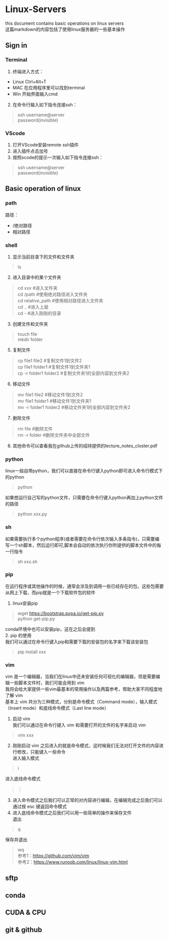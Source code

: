 # Linux-Servers
this document contains basic operations on linux servers  
这篇markdown的内容包括了使用linux服务器的一些基本操作  

## Sign in

### Terminal
1. 终端进入方式：  
 - Linux Ctrl+Alt+T  
 - MAC 在应用程序里可以找到terminal  
 - Win 开始界面输入cmd  

2. 在命令行输入如下指令连接ssh：
> ssh username@server  
> password(invisible)  
### VScode
1. 打开VScode安装remote ssh插件   
2. 进入插件点击加号  
3. 按照scode的提示一次输入如下指令连接ssh：  
> ssh username@server  
> password(invisible)  

## Basic operation of linux
### path   
路径：  
- /绝对路径  
- 相对路径  
### shell
1. 显示当前目录下的文件和文件夹  
> ls  
2. 进入目录中的某个文件夹
> cd xxx                                        #进入文件夹  
> cd /path                                      #使用绝对路径进入文件夹   
> cd relative_path                              #使用相对路径进入文件夹    
> cd ..                                         #进入上层  
> cd -                                          #进入刚刚的目录  
3. 创建文件和文件夹  
> touch file  
> mkdir folder  
5. 复制文件
> cp file1 file2                                #复制文件1到文件2  
> cp file1 folder1                              #复制文件1到文件夹1  
> cp -r folder1 folder2                         #复制文件夹1的全部内容到文件夹2  
6. 移动文件  
> mv file1 file2                                #移动文件1到文件2  
> mv file1 folder1                              #移动文件1到文件夹1  
> mv -r folder1 folder2                         #移动文件夹1的全部内容到文件夹2
7. 删除文件  
> rm file                                       #删除文件  
> rm -r folder                                  #删除文件夹中全部文件  
8. 其他命令可以查看我在github上传的绍持提供的lecture_notes_closter.pdf  

### python
linux一般自带python，我们可以直接在命令行键入python即可进入命令行模式下的python  
> python

如果想运行自己写的python文件，只需要在命令行键入python再加上python文件的路径  
> python xxx.py  

### sh  
如果需要执行多个python程序(或者需要在命令行依次输入多条指令)，只需要编写一个sh脚本，然后运行即可,脚本会自动的依次执行你所提供的脚本文件中的每一行指令  
> sh xxx.sh

### pip
在运行程序或其他操作的时候，通常会涉及到调用一些已经存在的包，这些包需要从网上下载，而pip就是一个下载软件包的软件  
1. linux安装pip  
> wget https://bootstrap.pypa.io/get-pip.py  
> python get-pip.py  

conda环境中也可以安装pip，这在之后会提到  
2. pip 的使用  
我们可以通过在命令行键入pip和需要下载的安装包的名字来下载该安装包  
> pip install xxx

### vim
vim 是一个编辑器，当我们在linux中还未安装任何可视化的编辑器，但是需要编辑一些脚本文件时，我们可能会用到 vim  
我将会给大家提供一些vim最基本的常用操作以及两篇参考，帮助大家不同程度地了解 vim  
基本上 vim 共分为三种模式，分别是命令模式（Command mode），输入模式（Insert mode）和底线命令模式（Last line mode）
1. 启动 vim  
我们可以通过在命令行键入 vim 和需要打开的文件的名字来启动 vim  
> vim xxx  

2. 刚刚启动 vim 之后进入的就是命令模式，这时候我们无法对打开文件的内容进行修改，只能键入一些命令  
进入输入模式  
> i 

进入底线命令模式  
> ：

3. 进入命令模式之后我们可以正常的对内容进行编辑，在编辑完成之后我们可以通过按 esc 键返回命令模式  
4. 进入底线命令模式之后我们可以用一些简单的操作来保存文件  
退出  
> q  

保存并退出  
> wq  
参考1：https://github.com/vim/vim  
参考2：https://www.runoob.com/linux/linux-vim.html  
## sftp

## conda 

## CUDA & CPU

## git & github
